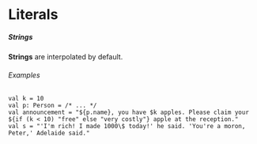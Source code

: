 # Literals



##### Strings

**Strings** are interpolated by default.

###### Examples

```
val k = 10
val p: Person = /* ... */
val announcement = "${p.name}, you have $k apples. Please claim your ${if (k < 10) "free" else "very costly"} apple at the reception."
val s = "'I'm rich! I made 1000\$ today!' he said. 'You're a moron, Peter,' Adelaide said."
```

